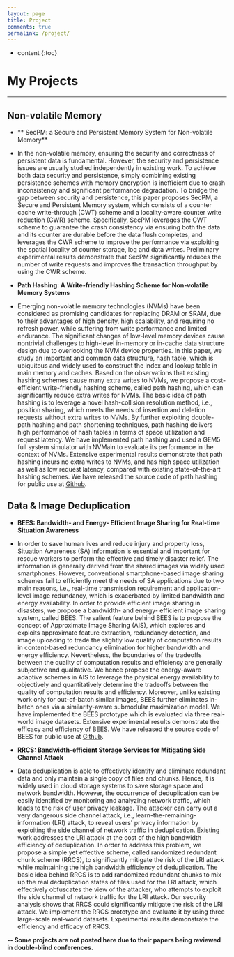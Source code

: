 ```yaml
---
layout: page
title: Project
comments: true
permalink: /project/
---
```


* content
{:toc}

# My Projects
---

## Non-volatile Memory 

* ** SecPM: a Secure and Persistent Memory System for Non-volatile Memory**
* In the non-volatile memory, ensuring the security and correctness of persistent data is fundamental. However, the security and persistence issues are usually studied independently in existing work. To achieve both data security and persistence, simply combining existing persistence schemes with memory encryption is inefficient due to crash inconsistency and significant performance degradation. To bridge the gap between security and persistence, this paper proposes SecPM, a Secure and Persistent Memory system, which consists of a counter cache write-through (CWT) scheme and a locality-aware counter write reduction (CWR) scheme. Specifically, SecPM leverages the CWT scheme to guarantee the crash consistency via ensuring both the data and its counter are durable before the data flush completes, and leverages the CWR scheme to improve the performance via exploiting the spatial locality of counter storage, log and data writes. Preliminary experimental results demonstrate that SecPM significantly reduces the number of write requests and improves the transaction throughput by using the CWR scheme.

* **Path Hashing: A Write-friendly Hashing Scheme for Non-volatile Memory Systems**
* Emerging non-volatile memory technologies (NVMs) have been considered as promising candidates for replacing DRAM or SRAM, due to their advantages of high density, high scalability, and requiring no refresh power, while suffering from write performance and limited endurance. The significant changes of low-level memory devices cause nontrivial challenges to high-level in-memory or in-cache data structure design due to overlooking the NVM device properties. In this paper, we study an important and common data structure, hash table, which is ubiquitous and widely used to construct the index and lookup table in main memory and caches. Based on the observations that existing hashing schemes cause many extra writes to NVMs, we propose a cost-efficient write-friendly hashing scheme, called path hashing, which can significantly reduce extra writes for NVMs. The basic idea of path hashing is to leverage a novel hash-collision resolution method, i.e., position sharing, which meets the needs of insertion and deletion requests without extra writes to NVMs. By further exploiting double-path hashing and path shortening techniques, path hashing delivers high performance of hash tables in terms of space utilization and request latency. We have implemented path hashing and used  a GEM5 full system simulator with NVMain to evaluate its performance in the context of NVMs. Extensive experimental results demonstrate that path hashing incurs no extra writes to NVMs, and has high space utilization as well as low request latency, compared with existing state-of-the-art hashing schemes. We have released the source code of path hashing for public use at [Github](https://github.com/Pfzuo/Path-Hashing).

## Data & Image Deduplication 

* **BEES: Bandwidth- and Energy- Efficient Image Sharing for Real-time Situation Awareness**
* In order to save human lives and reduce injury and property loss, Situation Awareness (SA) information is essential and important for rescue workers to perform the effective and timely disaster relief. The information is generally derived from the shared images via widely used smartphones. However, conventional smartphone-based image sharing schemes fail to efficiently meet the needs of SA applications due to two main reasons, i.e., real-time transmission requirement and application-level image redundancy, which is exacerbated by limited bandwidth and energy availability. In order to provide efficient image sharing in disasters, we propose a bandwidth- and energy- efficient image sharing system, called BEES. The salient feature behind BEES is to propose the concept of Approximate Image Sharing (AIS), which explores and exploits approximate feature extraction, redundancy detection, and image uploading to trade the slightly low quality of computation results in content-based redundancy elimination for higher bandwidth and energy efficiency. Nevertheless, the boundaries of the tradeoffs between the quality of computation results and efficiency are generally subjective and qualitative. We hence propose the energy-aware adaptive schemes in AIS to leverage the physical energy availability to objectively and quantitatively determine the tradeoffs between the quality of computation results and efficiency. Moreover, unlike existing work only for out-of-batch similar images, BEES further eliminates in-batch ones via a similarity-aware submodular maximization model. We have implemented the BEES prototype which is evaluated via three real-world image datasets. Extensive experimental results demonstrate the efficacy and efficiency of BEES. We have released the source code of BEES for public use at [Github](https://github.com/Pfzuo/BEES).

* **RRCS: Bandwidth-efficient Storage Services for Mitigating Side Channel Attack**
* Data deduplication is able to effectively identify and eliminate redundant data and only maintain a single copy of files and chunks. Hence, it is widely used in cloud storage systems to save storage space and network bandwidth. However, the occurrence of deduplication can be easily identified by monitoring and analyzing network traffic, which leads to the risk of user privacy leakage. The attacker can carry out a very dangerous side channel attack, i.e., learn-the-remaining-information (LRI) attack, to reveal users' privacy information by exploiting the side channel of network traffic in deduplication. Existing work addresses the LRI attack at the cost of the high bandwidth efficiency of deduplication. In order to address this problem, we propose a simple yet effective scheme, called randomized redundant chunk scheme (RRCS), to significantly mitigate the risk of the LRI attack while maintaining the high bandwidth efficiency of deduplication. The basic idea behind RRCS is to add randomized redundant chunks to mix up the real deduplication states of files used for the LRI attack, which effectively obfuscates the view of the attacker, who attempts to exploit the side channel of network traffic for the LRI attack. Our security analysis shows that RRCS could significantly mitigate the risk of the LRI attack. We implement the RRCS prototype and evaluate it by using three large-scale real-world datasets. Experimental results demonstrate the efficiency and efficacy of RRCS.




**-- Some projects are not posted here due to their papers being reviewed in double-blind conferences.**
